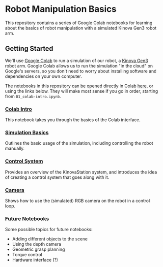 # Robot Manipulation Basics

This repository contains a series of Google Colab notebooks for learning about the basics of robot manipulation with a simulated Kinova Gen3 robot arm.

## Getting Started

We'll use [Google Colab]() to run a simulation of our robot, a [Kinova Gen3]() robot arm. Google Colab allows us to run the simulation "in the cloud" on Google's servers, so you don't need to worry about installing software and dependencies on your own computer.

The notebooks in this repository can be opened directly in Colab [here](https://colab.research.google.com/github/vincekurtz/basic-robot-manipulation/blob/main/), or using the links below. They will make most sense if you go in order, starting from `01_colab-intro.ipynb`. 


### [Colab Intro](https://colab.research.google.com/github/vincekurtz/basic-robot-manipulation/blob/main/01_colab-intro.ipynb)

This notebook takes you through the basics of the Colab interface. 

### [Simulation Basics](https://colab.research.google.com/github/vincekurtz/basic-robot-manipulation/blob/main/02_simulation-basics.ipynb)

Outlines the basic usage of the simulation, including controlling the robot manually.

### [Control System](https://colab.research.google.com/github/vincekurtz/basic-robot-manipulation/blob/main/03_control-system.ipynb)

Provides an overview of the KinovaStation system, and introduces the idea of creating a control system that goes along with it. 

### [Camera](https://colab.research.google.com/github/vincekurtz/basic-robot-manipulation/blob/main/04_camera.ipynb)

Shows how to use the (simulated) RGB camera on the robot in a control loop. 

### Future Notebooks

Some possible topics for future notebooks:

- Adding different objects to the scene
- Using the depth camera
- Geometric grasp planning
- Torque control
- Hardware interface (?)

